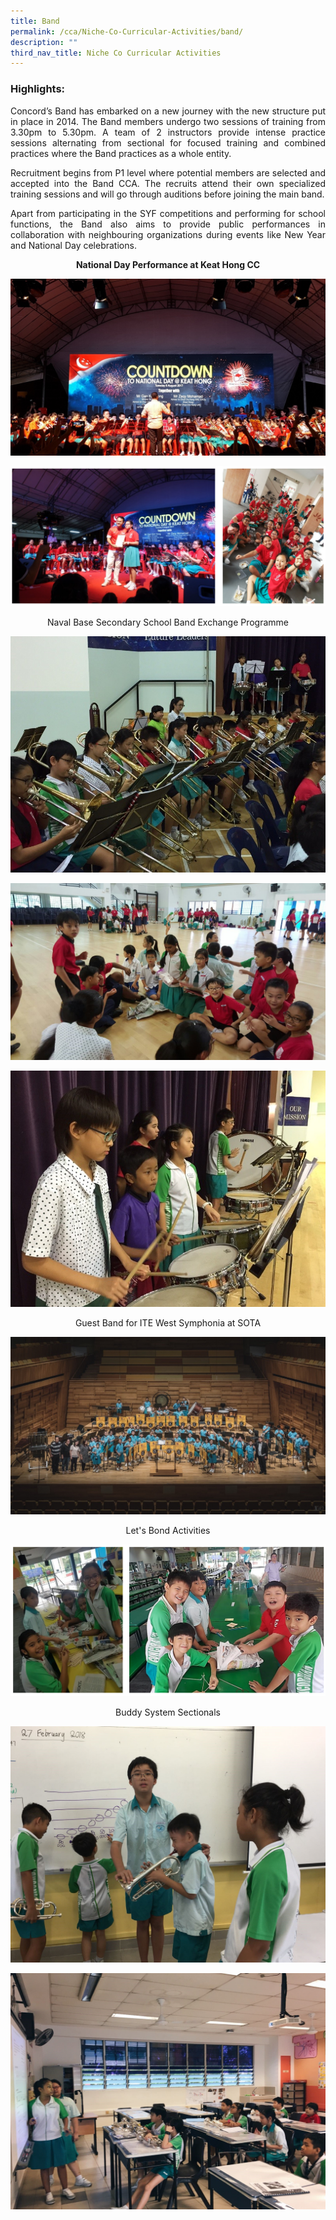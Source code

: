 ```yaml
---
title: Band
permalink: /cca/Niche-Co-Curricular-Activities/band/
description: ""
third_nav_title: Niche Co Curricular Activities
---
```

<h3>Highlights:</h3>

<p style="text-align:justify">Concord’s Band has embarked on a new journey with the new structure put in place in 2014. The Band members undergo two sessions of training from 3.30pm to 5.30pm. A team of 2 instructors provide intense practice sessions alternating from sectional for focused training and combined practices where the Band practices as a whole entity.

<p style="text-align:justify">Recruitment begins from P1 level where potential members are selected and accepted into the Band CCA. The recruits attend their own specialized training sessions and will go through auditions before joining the main band.

<p style="text-align:justify">Apart from participating in the SYF competitions and performing for school functions, the Band also aims to provide public performances in collaboration with neighbouring organizations during events like New Year and National Day celebrations.

<center><strong>National Day Performance at Keat Hong CC</strong></center>

![](/images/band1.jpeg)

![](/images/band3.png)

<center>Naval Base Secondary School Band Exchange Programme</center>

![](/images/band2.jpeg)

![](/images/band4.jpeg)

![](/images/band5.jpeg)

<center>Guest Band for ITE West Symphonia at SOTA</center>

![](/images/band6.jpeg)

<center>Let's Bond Activities</center>

![](/images/band7.png)

<center>Buddy System Sectionals</center>

![](/images/band8.jpeg)

![](/images/band9.jpeg)